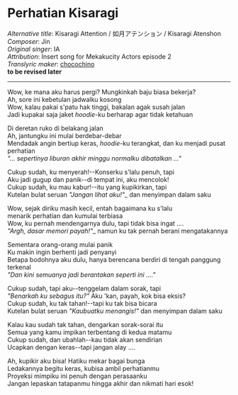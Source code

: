 # Perhatian Kisaragi
_Alternative title_: Kisaragi Attention / 如月アテンション / Kisaragi Atenshon  
_Composer_: Jin  
_Original singer_: IA  
_Attribution_: Insert song for Mekakucity Actors episode 2  
_Translyric maker_: [chocochino](http://soundcloud.com/chocochino)  
**to be revised later**  

---

Wow, ke mana aku harus pergi? Mungkinkah baju biasa bekerja?  
Ah, sore ini kebetulan jadwalku kosong  
Wow, kalau pakai s'patu hak tinggi, bakalan agak susah jalan  
Jadi kupakai saja jaket _hoodie_-ku berharap agar tidak ketahuan  

Di deretan ruko di belakang jalan  
Ah, jantungku ini mulai berdebar-debar  
Mendadak angin bertiup keras, _hoodie_-ku terangkat, dan ku menjadi pusat perhatian  
_"... sepertinya liburan akhir minggu normalku dibatalkan ..."_

Cukup sudah, ku menyerah!--Konserku s'lalu penuh, tapi  
Aku jadi gugup dan panik--di tempat ini, aku mencolok!  
Cukup sudah, ku mau kabur!--itu yang kupikirkan, tapi  
Kutelan bulat seruan _"Jangan lihat aku!"__ dan menyimpan dalam saku  

Wow, sejak diriku masih kecil, entah bagaimana ku s'lalu  
menarik perhatian dan kumulai terbiasa  
Wow, ku pernah mendengarnya dulu, tapi tidak bisa ingat ....  
_"Argh, dasar memori payah!"__ namun ku tak pernah berani mengatakannya  

Sementara orang-orang mulai panik  
Ku makin ingin berhenti jadi penyanyi  
Betapa bodohnya aku dulu, hanya berencana berdiri di tengah panggung terkenal  
_"Dan kini semuanya jadi berantakan seperti ini ...."_  

Cukup sudah, tapi aku--tenggelam dalam sorak, tapi  
_"Benarkah ku sebagus itu?"_ Aku 'kan, payah, kok bisa eksis?  
Cukup sudah, ku tak tahan!--tapi ku tak bisa bicara  
Kutelan bulat seruan _"Kaubuatku menangis!"_ dan menyimpan dalam saku  

Kalau kau sudah tak tahan, dengarkan sorak-sorai itu  
Semua yang kamu impikan terbentang di kedua matamu  
Cukup sudah, dan ubahlah--kau tidak akan sendirian  
Ucapkan dengan keras--tapi jangan alay ....  

Ah, kupikir aku bisa! Hatiku mekar bagai bunga  
Ledakannya begitu keras, kubisa ambil perhatianmu  
Proyeksi mimpiku ini penuh dengan perasaanku  
Jangan lepaskan tatapanmu hingga akhir dan nikmati hari esok!  